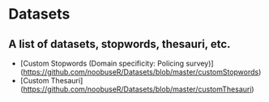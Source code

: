 Datasets
========

A list of datasets, stopwords, thesauri, etc.
--------

- [Custom Stopwords (Domain specificity: Policing survey)] (https://github.com/noobuseR/Datasets/blob/master/customStopwords)
- [Custom Thesauri] (https://github.com/noobuseR/Datasets/blob/master/customThesauri)
